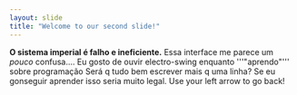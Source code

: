 ```yaml
---
layout: slide
title: "Welcome to our second slide!"
---
```

**O sistema imperial é falho e ineficiente.**
Essa interface me parece um *pouco* confusa....
Eu gosto de ouvir electro-swing enquanto '''"aprendo"''' sobre programação
Será q tudo bem escrever mais q uma linha?
Se eu gonseguir aprender isso seria muito legal.
Use your left arrow to go back!
